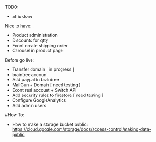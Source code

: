 TODO:

* all is done

Nice to have:

* Product administration
* Discounts for qtty
* Econt create shipping order
* Carousel in product page

Before go live:

* Transfer domain [ in progress ]
* braintree account
* Add paypal in braintree
* MailGun + Domain [ need testing ]
* Econt real account + Switch API
* Add security rulez to firestore [ need testing ]
* Configure GoogleAnalytics
* Add admin users

#How To:

* How to make a storage bucket public:
  https://cloud.google.com/storage/docs/access-control/making-data-public
